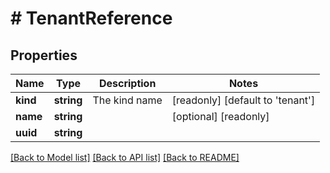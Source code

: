 # # TenantReference

## Properties

Name | Type | Description | Notes
------------ | ------------- | ------------- | -------------
**kind** | **string** | The kind name | [readonly] [default to 'tenant']
**name** | **string** |  | [optional] [readonly]
**uuid** | **string** |  |

[[Back to Model list]](../../README.md#models) [[Back to API list]](../../README.md#endpoints) [[Back to README]](../../README.md)
